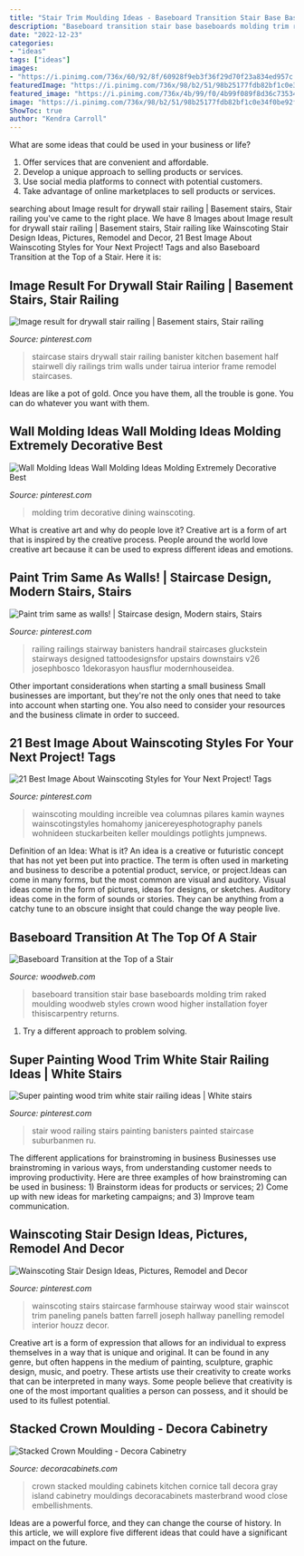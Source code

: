 ```yaml
---
title: "Stair Trim Moulding Ideas - Baseboard Transition Stair Base Baseboards Molding Trim Raked Moulding Woodweb Styles Crown Wood Higher Installation Foyer Thisiscarpentry Returns"
description: "Baseboard transition stair base baseboards molding trim raked moulding woodweb styles crown wood higher installation foyer thisiscarpentry returns"
date: "2022-12-23"
categories:
- "ideas"
tags: ["ideas"]
images:
- "https://i.pinimg.com/736x/60/92/8f/60928f9eb3f36f29d70f23a834ed957c.jpg"
featuredImage: "https://i.pinimg.com/736x/98/b2/51/98b25177fdb82bf1c0e34f0be92f5f96.jpg"
featured_image: "https://i.pinimg.com/736x/4b/99/f0/4b99f089f8d36c73534601107fd6c98f.jpg"
image: "https://i.pinimg.com/736x/98/b2/51/98b25177fdb82bf1c0e34f0be92f5f96.jpg"
ShowToc: true
author: "Kendra Carroll"
---
```



What are some ideas that could be used in your business or life?
1. Offer services that are convenient and affordable.
2. Develop a unique approach to selling products or services.
3. Use social media platforms to connect with potential customers. 
4. Take advantage of online marketplaces to sell products or services.

	

		
searching about Image result for drywall stair railing | Basement stairs, Stair railing you've came to the right place. We have 8 Images about Image result for drywall stair railing | Basement stairs, Stair railing like Wainscoting Stair Design Ideas, Pictures, Remodel and Decor, 21 Best Image About Wainscoting Styles for Your Next Project! Tags and also Baseboard Transition at the Top of a Stair. Here it is:
		
    
## Image Result For Drywall Stair Railing | Basement Stairs, Stair Railing

<img loading=lazy src="https://i.pinimg.com/736x/32/21/32/322132bfc7559b4bc4141365b5816d38.jpg" onerror="this.onerror=null;this.src='https://tse2.mm.bing.net/th?id=OIP.Pu31EbLOstocGwtK4XBN1QHaJ3&amp;pid=15.1';" alt="Image result for drywall stair railing | Basement stairs, Stair railing">

_Source: pinterest.com_

>staircase stairs drywall stair railing banister kitchen basement half stairwell diy railings trim walls under tairua interior frame remodel staircases. 

	

Ideas are like a pot of gold. Once you have them, all the trouble is gone. You can do whatever you want with them.

    
## Wall Molding Ideas Wall Molding Ideas Molding Extremely Decorative Best

<img loading=lazy src="https://i.pinimg.com/736x/4b/99/f0/4b99f089f8d36c73534601107fd6c98f.jpg" onerror="this.onerror=null;this.src='https://tse2.mm.bing.net/th?id=OIP.WSWadG7XTv8Yiwzv_WgcewHaJ5&amp;pid=15.1';" alt="Wall Molding Ideas Wall Molding Ideas Molding Extremely Decorative Best">

_Source: pinterest.com_

>molding trim decorative dining wainscoting. 

	

What is creative art and why do people love it?
Creative art is a form of art that is inspired by the creative process. People around the world love creative art because it can be used to express different ideas and emotions.

    
## Paint Trim Same As Walls! | Staircase Design, Modern Stairs, Stairs

<img loading=lazy src="https://i.pinimg.com/736x/60/92/8f/60928f9eb3f36f29d70f23a834ed957c.jpg" onerror="this.onerror=null;this.src='https://tse3.mm.bing.net/th?id=OIP.cJqQqOBj6IApBq_b7A5Y2AHaJ3&amp;pid=15.1';" alt="Paint trim same as walls! | Staircase design, Modern stairs, Stairs">

_Source: pinterest.com_

>railing railings stairway banisters handrail staircases gluckstein stairways designed tattoodesignsfor upstairs downstairs v26 josephbosco 1dekorasyon hausflur modernhouseidea. 

	

Other important considerations when starting a small business
Small businesses are important, but they're not the only ones that need to take into account when starting one. You also need to consider your resources and the business climate in order to succeed.

    
## 21 Best Image About Wainscoting Styles For Your Next Project! Tags

<img loading=lazy src="https://i.pinimg.com/736x/59/b3/a1/59b3a185ebc6bc916128e2ec4dafdc18.jpg" onerror="this.onerror=null;this.src='https://tse4.mm.bing.net/th?id=OIP.wzucBBRtu0suecmV_QX-LwHaLH&amp;pid=15.1';" alt="21 Best Image About Wainscoting Styles for Your Next Project! Tags">

_Source: pinterest.com_

>wainscoting moulding increible vea columnas pilares kamin waynes wainscotingstyles homahomy janicereyesphotography panels wohnideen stuckarbeiten keller mouldings potlights jumpnews. 

	

Definition of an Idea: What is it?
An idea is a creative or futuristic concept that has not yet been put into practice. The term is often used in marketing and business to describe a potential product, service, or project.Ideas can come in many forms, but the most common are visual and auditory. Visual ideas come in the form of pictures, ideas for designs, or sketches. Auditory ideas come in the form of sounds or stories. They can be anything from a catchy tune to an obscure insight that could change the way people live.

    
## Baseboard Transition At The Top Of A Stair

<img loading=lazy src="http://www.woodweb.com/knowledge_base_images/bah/baseboard-transition-at-the-top-of-a-stair_03.jpg" onerror="this.onerror=null;this.src='https://tse2.mm.bing.net/th?id=OIP.YxoTFbt6pi1NfAHo8rGl6QHaJ4&amp;pid=15.1';" alt="Baseboard Transition at the Top of a Stair">

_Source: woodweb.com_

>baseboard transition stair base baseboards molding trim raked moulding woodweb styles crown wood higher installation foyer thisiscarpentry returns. 

	

1. Try a different approach to problem solving.

    
## Super Painting Wood Trim White Stair Railing Ideas | White Stairs

<img loading=lazy src="https://i.pinimg.com/736x/98/b2/51/98b25177fdb82bf1c0e34f0be92f5f96.jpg" onerror="this.onerror=null;this.src='https://tse1.mm.bing.net/th?id=OIP.p70fvF_cTuusueom4OKdYwAAAA&amp;pid=15.1';" alt="Super painting wood trim white stair railing ideas | White stairs">

_Source: pinterest.com_

>stair wood railing stairs painting banisters painted staircase suburbanmen ru. 

	

The different applications for brainstroming in business
Businesses use brainstroming in various ways, from understanding customer needs to improving productivity. Here are three examples of how brainstroming can be used in business: 1) Brainstorm ideas for products or services; 2) Come up with new ideas for marketing campaigns; and 3) Improve team communication.

    
## Wainscoting Stair Design Ideas, Pictures, Remodel And Decor

<img loading=lazy src="https://i.pinimg.com/736x/bd/42/a5/bd42a53ec0069439bed460f2eb660fe9--wainscoting-stairs-wainscoting-ideas.jpg" onerror="this.onerror=null;this.src='https://tse3.mm.bing.net/th?id=OIP.M6e1hg9e2oUanChKoOjA9gHaJ4&amp;pid=15.1';" alt="Wainscoting Stair Design Ideas, Pictures, Remodel and Decor">

_Source: pinterest.com_

>wainscoting stairs staircase farmhouse stairway wood stair wainscot trim paneling panels batten farrell joseph hallway panelling remodel interior houzz decor. 

	

Creative art is a form of expression that allows for an individual to express themselves in a way that is unique and original. It can be found in any genre, but often happens in the medium of painting, sculpture, graphic design, music, and poetry. These artists use their creativity to create works that can be interpreted in many ways. Some people believe that creativity is one of the most important qualities a person can possess, and it should be used to its fullest potential.

    
## Stacked Crown Moulding - Decora Cabinetry

<img loading=lazy src="https://www.decoracabinets.com/-/media/decora/products/mouldings_accents/stacked_crown_moulding.jpg" onerror="this.onerror=null;this.src='https://tse3.mm.bing.net/th?id=OIP.a7zdUGdKM6S-nYZHmDNorAHaLH&amp;pid=15.1';" alt="Stacked Crown Moulding - Decora Cabinetry">

_Source: decoracabinets.com_

>crown stacked moulding cabinets kitchen cornice tall decora gray island cabinetry mouldings decoracabinets masterbrand wood close embellishments. 

	

Ideas are a powerful force, and they can change the course of history. In this article, we will explore five different ideas that could have a significant impact on the future.

